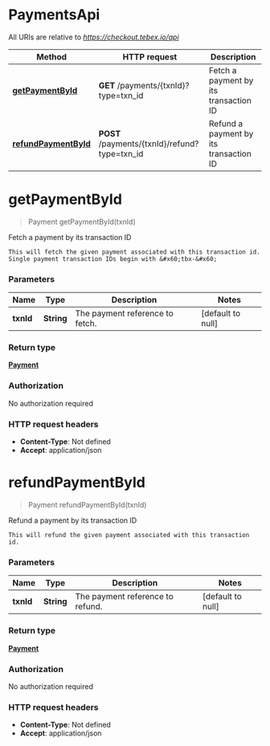 # PaymentsApi

All URIs are relative to *https://checkout.tebex.io/api*

| Method | HTTP request | Description |
|------------- | ------------- | -------------|
| [**getPaymentById**](PaymentsApi.md#getPaymentById) | **GET** /payments/{txnId}?type&#x3D;txn_id | Fetch a payment by its transaction ID |
| [**refundPaymentById**](PaymentsApi.md#refundPaymentById) | **POST** /payments/{txnId}/refund?type&#x3D;txn_id | Refund a payment by its transaction ID |


<a name="getPaymentById"></a>
# **getPaymentById**
> Payment getPaymentById(txnId)

Fetch a payment by its transaction ID

    This will fetch the given payment associated with this transaction id. Single payment transaction IDs begin with &#x60;tbx-&#x60;

### Parameters

|Name | Type | Description  | Notes |
|------------- | ------------- | ------------- | -------------|
| **txnId** | **String**| The payment reference to fetch. | [default to null] |

### Return type

[**Payment**](../Models/Payment.md)

### Authorization

No authorization required

### HTTP request headers

- **Content-Type**: Not defined
- **Accept**: application/json

<a name="refundPaymentById"></a>
# **refundPaymentById**
> Payment refundPaymentById(txnId)

Refund a payment by its transaction ID

    This will refund the given payment associated with this transaction id.

### Parameters

|Name | Type | Description  | Notes |
|------------- | ------------- | ------------- | -------------|
| **txnId** | **String**| The payment reference to refund. | [default to null] |

### Return type

[**Payment**](../Models/Payment.md)

### Authorization

No authorization required

### HTTP request headers

- **Content-Type**: Not defined
- **Accept**: application/json

